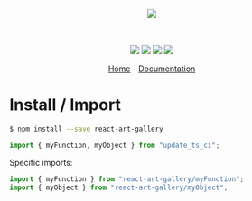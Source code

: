 <p align="center">
    <img src="https://user-images.githubusercontent.com/6702424/80216211-00ef5280-863e-11ea-81de-59f3a3d4b8e4.png">  
</p>
<p align="center">
    <i></i>
    <br>
    <br>
    <img src="https://github.com/garronej/react-art-gallery/workflows/ci/badge.svg?branch=main">
    <img src="https://img.shields.io/bundlephobia/minzip/react-art-gallery">
    <img src="https://img.shields.io/npm/dw/react-art-gallery">
    <img src="https://img.shields.io/npm/l/react-art-gallery">
</p>
<p align="center">
  <a href="https://github.com/thieryw/react-art-gallery">Home</a>
  -
  <a href="https://github.com/thieryw/react-art-gallery">Documentation</a>
</p>

# Install / Import

```bash
$ npm install --save react-art-gallery
```

```typescript
import { myFunction, myObject } from "update_ts_ci";
```

Specific imports:

```typescript
import { myFunction } from "react-art-gallery/myFunction";
import { myObject } from "react-art-gallery/myObject";
```
